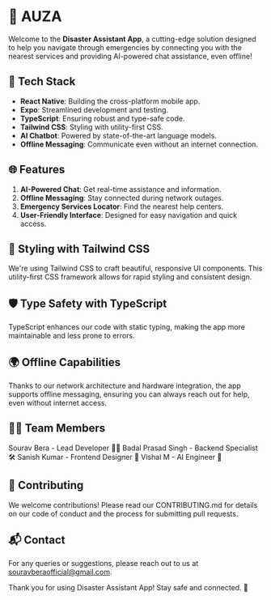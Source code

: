 # 🌟 AUZA 

Welcome to the **Disaster Assistant App**, a cutting-edge solution designed to help you navigate through emergencies by connecting you with the nearest services and providing AI-powered chat assistance, even offline!

## 🚀 Tech Stack

- **React Native**: Building the cross-platform mobile app.
- **Expo**: Streamlined development and testing.
- **TypeScript**: Ensuring robust and type-safe code.
- **Tailwind CSS**: Styling with utility-first CSS.
- **AI Chatbot**: Powered by state-of-the-art language models.
- **Offline Messaging**: Communicate even without an internet connection.

## 🌐 Features

1. **AI-Powered Chat**: Get real-time assistance and information.
2. **Offline Messaging**: Stay connected during network outages.
3. **Emergency Services Locator**: Find the nearest help centers.
4. **User-Friendly Interface**: Designed for easy navigation and quick access.

## 🎨 Styling with Tailwind CSS
We're using Tailwind CSS to craft beautiful, responsive UI components. This utility-first CSS framework allows for rapid styling and consistent design.

## 🛡️ Type Safety with TypeScript
TypeScript enhances our code with static typing, making the app more maintainable and less prone to errors.

## 🌍 Offline Capabilities
Thanks to our network architecture and hardware integration, the app supports offline messaging, ensuring you can always reach out for help, even without internet access.

## 👨‍💻 Team Members
Sourav Bera - Lead Developer 🧑‍💻
Badal Prasad Singh - Backend Specialist 🛠️
Sanish Kumar - Frontend Designer 🎨
Vishal M - AI Engineer 🤖

## 🤝 Contributing
We welcome contributions! Please read our CONTRIBUTING.md for details on our code of conduct and the process for submitting pull requests.

## 📬 Contact
For any queries or suggestions, please reach out to us at souravberaofficial@gmail.com.

Thank you for using Disaster Assistant App! Stay safe and connected. 🌟

